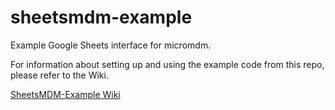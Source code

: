 # sheetsmdm-example
Example Google Sheets interface for micromdm.

For information about setting up and using the example code from this repo, please refer to the Wiki.

[SheetsMDM-Example Wiki](https://github.com/jenjac/sheetsmdm-example/wiki)

